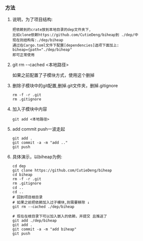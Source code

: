 ### 方法

1. 说明，为了项目结构:

   ```
   把依赖到的crate放到本地目录的dep文件夹下,
   比如clone依赖https://github.com/CutieDeng/biheap到 ./dep/中
   现在则结构有:./dep/biheap
   通过在Cargo.toml文件下配置[dependencies]选项下面加上:
   biheap={path="./dep/biheap"
   即可正常使用
   ```

2. git rm --cached <本地路径>

   如果之前配置了子模块方式，使用这个删掉

3. 删除子模块中的git配置,删掉.git文件夹，删掉.gitignore

   ```
   rm -f -r .git
   rm .gitignore
   ```

4. 加入子模块中内容

   ```
   git add <本地路径>
   ```

5. add commit  push一波走起 

   ```
   git add .
   git commit -a -m "add .."
   git push
   ```

6. 具体演示，以biheap为例:

   ```
   cd dep
   git clone https://github.com/CutieDeng/biheap
   cd biheap
   rm -f -r .git
   rm .gitignore
   cd ..
   cd ..
   # 回到项目根目录
   # 如果之前把依赖加入过子模块,则需要移除 ↓
   git rm --cached ./dep/biheap
   
   # 现在在根目录下可以加入嵌入的依赖，并提交 且推送了
   git add ./dep/biheap
   git add .
   git commit -a -m "add biheap"
   git push
   ```